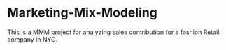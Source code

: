 # Marketing-Mix-Modeling
This is a MMM project for analyzing sales contribution for a fashion Retail company in NYC.
